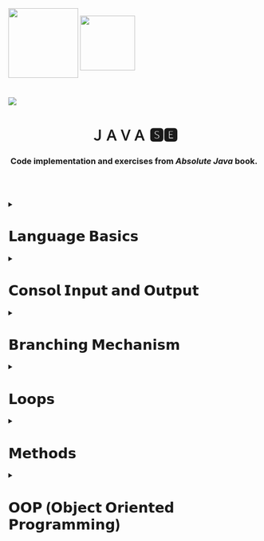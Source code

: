 
<div>
<img align="center" width="140" height="140" src="https://r.resimlink.com/F8ZyR.png"/>

<img align="center"  border-radius="40%" width="110" height="110" src="https://r.resimlink.com/jz9AEUhl8.jpg"/>
</div>
<h1><img align="center"src="https://r.resimlink.com/M9mQaA.png"/></h1> 
<h1 align="center">ＪＡＶＡ 🆂🅴 </br> </h1>
</div>

### <h3 align="center"> **Code implementation and exercises from _Absolute Java_ book**.</h3> </br> </br> </br>



<!--########################################################################################################################-->
<!-- JAVA LANGUAGE BASİCS -->

<details>
     <summary align="left" ><h1>𝗟𝗮𝗻𝗴𝘂𝗮𝗴𝗲 𝗕𝗮𝘀𝗶𝗰𝘀</h1></summary>
 
 ---
 
 |#|**Date**|**Topic**|**Exercises**|**Context**|      
|-|--------|---------|-------------|-----------|      
|1|`23.09.2022`|Primitive Types|[Lesson 1](https://github.com/erenuygur/EfficientHouseJava/blob/main/src/lessons/l1/PrimitiveTypes.java)|Primitive Types: byte, short, int, long, float, double| 
 
 
<details>
     <summary> <h3>Primitive Types</h3></summary>
   
#####       💠 [Primitive Types](https://github.com/erenuygur/EfficientHouseJava/blob/main/src/lessons/l1/PrimitiveTypes.java)

</details>

<details>
     <summary> <h3>Primitive Types</h3></summary>
   
#####       💠 [Primitive Types](http://127.0.0.1:5500/tutorials.html)

</details>


<details>
     <summary> <h3>Operators</h3></summary>
   
#####       💠 [Operators](https://github.com/erenuygur/EfficientHouseJava/blob/main/src/lessons/l2/Operators.java)

#####       💠 [And Operators ](https://github.com/erenuygur/EfficientHouseJava/blob/main/src/lessons/l6/AndOperators.java)    

#####       💠 [Or Operators ](https://github.com/erenuygur/EfficientHouseJava/blob/main/src/lessons/l6/OrOperators.java)    

#####       💠 [Ternary Operator ](https://github.com/erenuygur/EfficientHouseJava/blob/main/src/lessons/l6/TernaryOperator.java)   
      
<details>
     <summary>     <h4>Operators Examples</h4></summary>
   
######          🔸 [Example - Ⅰ ](https://github.com/erenuygur/EfficientHouseJava/blob/main/src/lessons/l2/OperatorsExample.java) 
     
</details>

</details>

<details>
     <summary> <h3>Expression and Assigment</h3></summary>
   
#####       💠 [Expression and Assigment](https://github.com/erenuygur/EfficientHouseJava/blob/main/src/lessons/l2/ExpressionsAndAssignment.java)
     
</details>
     
---
     
</details>




<!--########################################################################################################################-->
<!-- JAVA CONSOL İNPUT OUTPUT -->

<details>
     <summary align="left" ><h1>𝗖𝗼𝗻𝘀𝗼𝗹 𝗜𝗻𝗽𝘂𝘁 𝗮𝗻𝗱 𝗢𝘂𝘁𝗽𝘂𝘁</h1></summary>

<details>
     <summary><h3>String</h3></summary>
   
##### 💠 [String Class](https://github.com/erenuygur/EfficientHouseJava/blob/main/src/lessons/l3/string/StringClass.java)
     
<details>
     <summary><h3>String Methods</h3></summary>
   
##### 💠 [CharAt](https://github.com/erenuygur/EfficientHouseJava/blob/main/src/lessons/l3/string/ChartAt.java)
##### 💠 [CompareTo](https://github.com/erenuygur/EfficientHouseJava/blob/main/src/lessons/l3/string/CompareTo.java)  
##### 💠 [Equals](https://github.com/erenuygur/EfficientHouseJava/blob/main/src/lessons/l3/string/Equals.java)  
##### 💠 [Immutable](https://github.com/erenuygur/EfficientHouseJava/blob/main/src/lessons/l3/string/Immutable.java)  
##### 💠 [IndexOf](https://github.com/erenuygur/EfficientHouseJava/blob/main/src/lessons/l3/string/IndexOf.java)  
##### 💠 [Length](https://github.com/erenuygur/EfficientHouseJava/blob/main/src/lessons/l3/string/Length.java)  
##### 💠 [SubString](https://github.com/erenuygur/EfficientHouseJava/blob/main/src/lessons/l3/string/SubString.java)
##### 💠 [Trim](https://github.com/erenuygur/EfficientHouseJava/blob/main/src/lessons/l3/string/Trim.java)  
##### 💠 [UpperLowerCase](https://github.com/erenuygur/EfficientHouseJava/blob/main/src/lessons/l3/string/UpperLower.java)      
     
</details>
     
</details>

     
<details>
     <summary><h3>Print Methods</h3></summary>
   
##### 💠 [Print Methods](https://github.com/erenuygur/EfficientHouseJava/blob/main/src/lessons/l4/PrintMethods.java) 

</details>

     
<details>
     <summary><h3>Scanner Class</h3></summary>
   
##### 💠 [Scanner Class](https://github.com/erenuygur/EfficientHouseJava/blob/main/src/lessons/l5/ScannerClass.java)
     
<details>
     <summary><h4>Scanner Examples</h4></summary>

###### 🔸 [Example - Ⅰ ](https://github.com/erenuygur/EfficientHouseJava/blob/main/src/lessons/l5/ScannerExamples.java)

</details>     

</details>

---     
     
</details>




<!--########################################################################################################################-->
<!-- JAVA BRANCHING MECHANISM -->

<details>
     <summary align="left" ><h1>𝗕𝗿𝗮𝗻𝗰𝗵𝗶𝗻𝗴 𝗠𝗲𝗰𝗵𝗮𝗻𝗶𝘀𝗺</h1></summary>
  
<details>
     <summary><h3>If - Else</h3></summary>   
     
##### 💠 [If - Else ](https://github.com/erenuygur/EfficientHouseJava/blob/main/src/lessons/l6/IfElse.java)       
     
<details>
     <summary><h4>If - Else Examples</h4></summary>

###### 🔸 [Example - Ⅰ ](https://github.com/erenuygur/EfficientHouseJava/blob/main/src/lessons/l6/IfElseExample.java)
###### 🔸 [Example - Ⅱ ](https://github.com/erenuygur/EfficientHouseJava/blob/main/src/lessons/l6/IfElseExample2.java)
###### 🔸 [Example - Ⅲ ](https://github.com/erenuygur/EfficientHouseJava/blob/main/src/lessons/l6/IfElseExample3.java)
###### 🔸 [Example - Ⅳ ](https://github.com/erenuygur/EfficientHouseJava/blob/main/src/lessons/l6/IfElseExample4.java)
</details>

<details>
     <summary><h3>Boolean Expressions</h3></summary>     

##### 💠 [Boolean Expressions ](https://github.com/erenuygur/EfficientHouseJava/blob/main/src/lessons/l6/BooleanExpressions.java) 
          
</details> 
             
</details>   

     
<details>
     <summary><h3>Switch - Case</h3></summary>
     
##### 💠 [Switch - Case ](https://github.com/erenuygur/EfficientHouseJava/blob/main/src/lessons/l10/SwitchIntro.java)     

<details>
     <summary><h4>Switch - Case Examples</h4></summary>

###### 🔸 [Example - Ⅰ ](https://github.com/erenuygur/EfficientHouseJava/blob/main/src/lessons/l10/SwitchExample.java)
###### 🔸 [Example - Ⅱ ](https://github.com/erenuygur/EfficientHouseJava/blob/main/src/lessons/l10/SwitchExample2.java)
###### 🔸 [Example - Ⅲ ](https://github.com/erenuygur/EfficientHouseJava/blob/main/src/lessons/l10/MenuApp.java)
###### 🔸 [Example - Ⅳ ](https://github.com/erenuygur/EfficientHouseJava/blob/main/src/lessons/l10/LeapYear.java)     

</details>
     
</details>

---
     
</details>




<!--########################################################################################################################-->
<!--JAVA FOR - WHİLE - DO WHİLE LOOPS -->  

<details>
     <summary align="left" ><h1>𝗟𝗼𝗼𝗽𝘀</h1></summary>
     
<details>
     <summary><h3>For</h3></summary>
     
##### 💠 [For Intro](https://github.com/erenuygur/EfficientHouseJava/blob/main/src/lessons/l9/ForIntro.java)    

<details>
     <summary><h4>For Examples</h4></summary>

###### 🔸 [Example - Ⅰ ](https://github.com/erenuygur/EfficientHouseJava/blob/main/src/lessons/l9/ForExample1.java)
###### 🔸 [Example - Ⅱ ](https://github.com/erenuygur/EfficientHouseJava/blob/main/src/lessons/l9/ForExample2.java)
###### 🔸 [Example - Ⅲ ](https://github.com/erenuygur/EfficientHouseJava/blob/main/src/lessons/l9/ForExample3.java)
###### 🔸 [Example - Ⅳ ](https://github.com/erenuygur/EfficientHouseJava/blob/main/src/lessons/l9/ForExample4.java)
###### 🔸 [Example - Ⅴ ](https://github.com/erenuygur/EfficientHouseJava/blob/main/src/lessons/l9/ForExample5.java)
###### 🔸 [Example - Ⅵ ](https://github.com/erenuygur/EfficientHouseJava/blob/main/src/lessons/l9/ForExample6.java)
###### 🔸 [Example - Ⅶ ](https://github.com/erenuygur/EfficientHouseJava/blob/main/src/lessons/l9/ForExample7.java)
###### 🔸 [Example - Ⅷ ](https://github.com/erenuygur/EfficientHouseJava/blob/main/src/lessons/l9/ForExample8.java)   
###### 🔸 [Example - Ⅸ ](https://github.com/erenuygur/EfficientHouseJava/blob/main/src/lessons/l9/ForExample9.java)   

</details>
     
</details>
     
     
<details>
     <summary><h3>While</h3></summary>
     
##### 💠 [While Intro](https://github.com/erenuygur/EfficientHouseJava/blob/main/src/lessons/l8/WhileIntro.java)    

<details>
     <summary><h4>While Examples</h4></summary>

###### 🔸 [Example - Ⅰ ](https://github.com/erenuygur/EfficientHouseJava/blob/main/src/lessons/l8/WhileExample.java)
###### 🔸 [Example - Ⅱ ](https://github.com/erenuygur/EfficientHouseJava/blob/main/src/lessons/l8/WhileExample2.java)
###### 🔸 [Example - Ⅲ ](https://github.com/erenuygur/EfficientHouseJava/blob/main/src/lessons/l8/WhileExample3.java)
###### 🔸 [Example - Ⅳ ](https://github.com/erenuygur/EfficientHouseJava/blob/main/src/lessons/l8/WhileExample4.java)
###### 🔸 [Example - Ⅴ ](https://github.com/erenuygur/EfficientHouseJava/blob/main/src/lessons/l8/WhileExample5.java)
###### 🔸 [Example - Ⅵ ](https://github.com/erenuygur/EfficientHouseJava/blob/main/src/lessons/l8/WhileExample6.java)
###### 🔸 [Example - Ⅶ ](https://github.com/erenuygur/EfficientHouseJava/blob/main/src/lessons/l8/WhileExample7.java)
     
</details>
     
<details>
     <summary><h3>Infinity Loops</h3></summary>
     
##### 💠 [Infinity Loops](https://github.com/erenuygur/EfficientHouseJava/blob/main/src/lessons/l8/InfinityLoopWithWhile.java)    
     
</details>       
     
</details>     

     
<details>
     <summary><h3>Do While</h3></summary>
     
##### 💠 [Do While Intro](https://github.com/erenuygur/EfficientHouseJava/blob/main/src/lessons/l8/DoWhileIntro.java)    

<details>
     <summary><h4>Do While Examples</h4></summary>

###### 🔸 [Example - Ⅰ ](https://github.com/erenuygur/EfficientHouseJava/blob/main/src/lessons/l8/DoWhileExample.java)
     
</details>
     
</details>


<details>
     <summary><h3>Continue - Break</h3></summary>        
     
##### 💠 [Continue ](https://github.com/erenuygur/EfficientHouseJava/blob/main/src/lessons/l10/ContinueExample.java)
     
##### 💠 [Break ](https://github.com/erenuygur/EfficientHouseJava/blob/main/src/lessons/l9/Break.java)
     
##### 💠 [Labeled Break ](https://github.com/erenuygur/EfficientHouseJava/blob/main/src/lessons/l9/LabeledBreak.java) 
     
<details>
     <summary><h4>Break Examples</h4></summary>

###### 🔸 [Example - Ⅰ ](https://github.com/erenuygur/EfficientHouseJava/blob/main/src/lessons/l9/BreakIntro.java)

</details>
     
</details>     
     
---     
     
</details>




<!--########################################################################################################################-->
<!--JAVA METHODS -->

<details>
     <summary align="left" ><h1>𝗠𝗲𝘁𝗵𝗼𝗱𝘀</h1></summary>
     
<details>
     <summary><h3>Methods</h3></summary>

##### 💠 [Methods Intro](https://github.com/erenuygur/EfficientHouseJava/blob/main/src/lessons/l7/MethodIntro.java)      

<details>
     <summary><h4>Methods Examples</h4></summary>

###### 🔸 [Example - Ⅰ ](https://github.com/erenuygur/EfficientHouseJava/blob/main/src/lessons/l7/MethodIntroExample.java)
     
</details>     
     
</details>

     
<details>
     <summary><h3>Method Calling</h3></summary>
     
##### 💠 [Method Calling](https://github.com/erenuygur/EfficientHouseJava/blob/main/src/lessons/l7/MethodCalling.java)    
     
</details>
    
     
<details>
     <summary><h3>Method with Parameters</h3></summary>
     
##### 💠 [Method with Parameters](https://github.com/erenuygur/EfficientHouseJava/blob/main/src/lessons/l7/MethodsWithParameters.java)    
     
</details>       
     
     
<details>
     <summary><h3>Void Type Methods</h3></summary>
     
##### 💠 [Void Type Methods](https://github.com/erenuygur/EfficientHouseJava/blob/main/src/lessons/l7/VoidTypeMethods.java)    
     
</details>  
     

<details>
     <summary><h3>Return Type Methods</h3></summary>
     
##### 💠 [Return Type Methods](https://github.com/erenuygur/EfficientHouseJava/blob/main/src/lessons/l7/ReturnTypeMethods.java)    
     
</details>      

---     
     
</details>




<!--########################################################################################################################-->
<!--JAVA OOP (Object Oriented Programming) -->

<details>
     <summary align="left" ><h1>𝗢𝗢𝗣 (𝗢𝗯𝗷𝗲𝗰𝘁 𝗢𝗿𝗶𝗲𝗻𝘁𝗲𝗱 𝗣𝗿𝗼𝗴𝗿𝗮𝗺𝗺𝗶𝗻𝗴)</h1></summary>
     
<details>
     <summary><h3>Intro</h3></summary>
 
##### 💠 [User Defined Type](https://github.com/NumanKartall/EfficientHouseJava/blob/main/src/lessons/l11/oop/intro/UserDefinedType.java)
     
##### 💠 [Class Members](https://github.com/NumanKartall/EfficientHouseJava/blob/main/src/lessons/l11/oop/intro/ClassMembers.java)         
    
##### 💠 [Cast](https://github.com/NumanKartall/EfficientHouseJava/blob/main/src/lessons/l11/oop/intro/Cast.java)
      
##### 💠 [Defaults](https://github.com/NumanKartall/EfficientHouseJava/blob/main/src/lessons/l11/oop/intro/Defaults.java)     

<details>     
     <summary><h4>Intro Examples</h4></summary>
     
###### 🔸 [Example - Ⅰ ](https://github.com/NumanKartall/EfficientHouseJava/blob/main/src/lessons/l11/oop/intro/Example1.java)     

</details>
     
<details>     
     <summary><h3>Stack - Heap</h3></summary>
     
##### 💠 [Stack](https://github.com/NumanKartall/EfficientHouseJava/blob/main/src/lessons/l11/oop/intro/StackExample.java)
     
##### 💠 [Heap](https://github.com/NumanKartall/EfficientHouseJava/blob/main/src/lessons/l11/oop/intro/Heap.java) 
     
</details>
     
</details>          

     
<details>
     <summary><h3>Mid</h3></summary>
 
##### 💠 [Two Reference One Instance](https://github.com/NumanKartall/EfficientHouseJava/blob/main/src/lessons/l11/oop/mid/TwoReferenceOneInstance.java)

##### 💠 [References and Object ](https://github.com/NumanKartall/EfficientHouseJava/blob/main/src/lessons/l11/oop/mid/Example.java)   

<details>     
     <summary><h4>DateUtil Examples</h4></summary>

###### 🔸 [Example - Ⅰ ](https://github.com/NumanKartall/EfficientHouseJava/blob/main/src/lessons/l11/oop/mid/Tricky.java)         
 
###### 🔸 [Example - Ⅱ ](https://github.com/NumanKartall/EfficientHouseJava/blob/main/src/lessons/l11/oop/mid/date/DateUtil.java)              
     
</details>     

</details>         
 
---     
     
</details>



<!--TO BE CONTİUNED-->
